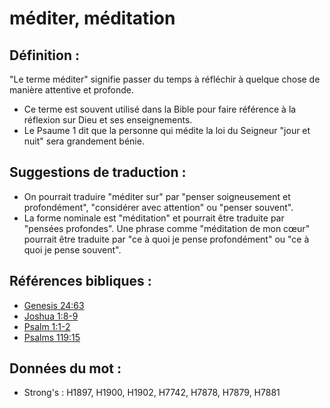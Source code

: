 # méditer, méditation

## Définition :

"Le terme méditer" signifie passer du temps à réfléchir à quelque chose de manière attentive et profonde.

* Ce terme est souvent utilisé dans la Bible pour faire référence à la réflexion sur Dieu et ses enseignements.
* Le Psaume 1 dit que la personne qui médite la loi du Seigneur "jour et nuit" sera grandement bénie.

## Suggestions de traduction :

* On pourrait traduire "méditer sur" par "penser soigneusement et profondément", "considérer avec attention" ou "penser souvent".
* La forme nominale est "méditation" et pourrait être traduite par "pensées profondes". Une phrase comme "méditation de mon cœur" pourrait être traduite par "ce à quoi je pense profondément" ou "ce à quoi je pense souvent".

## Références bibliques :

* [Genesis 24:63](rc://en/tn/help/gen/24/63)
* [Joshua 1:8-9](rc://en/tn/help/jos/01/08)
* [Psalm 1:1-2](rc://en/tn/help/psa/001/001)
* [Psalms 119:15](rc://en/tn/help/psa/119/15)

## Données du mot :

* Strong's : H1897, H1900, H1902, H7742, H7878, H7879, H7881
